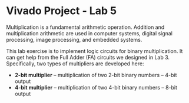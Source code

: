 <h1>Vivado Project - Lab 5</h1>
    <p>
        Multiplication is a fundamental arithmetic operation. Addition and multiplication arithmetic are used in 
        computer systems, digital signal processing, image processing, and embedded systems.
    </p>
    <p>
        This lab exercise is to implement logic circuits for binary multiplication. It can get help from the Full Adder (FA) circuits we 
        designed in Lab 3. Specifically, two types of multipliers are developed here:
    </p>
    <ul>
        <li><strong>2-bit multiplier</strong> – multiplication of two 2-bit binary numbers – 4-bit output</li>
        <li><strong>4-bit multiplier</strong> – multiplication of two 4-bit binary numbers – 8-bit output</li>
    </ul>
